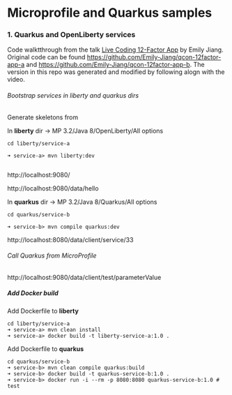 # Microprofile and Quarkus samples

### 1. Quarkus and OpenLiberty services

Code walktthrough from the talk [Live Coding 12-Factor App](https://www.youtube.com/watch?v=6dLVPFNLboo) by Emily Jiang. Original code can be found https://github.com/Emily-Jiang/qcon-12factor-app-a and https://github.com/Emily-Jiang/qcon-12factor-app-b. The version in this repo was generated and modified by following alogn with the video.

###### Bootstrap services in liberty and quarkus dirs

Generate skeletons from [](start.microprofile.io)

In **liberty** dir -> MP 3.2/Java 8/OpenLiberty/All options

```
cd liberty/service-a

➜ service-a> mvn liberty:dev


```

http://localhost:9080/

http://localhost:9080/data/hello

In **quarkus** dir -> MP 3.2/Java 8/Quarkus/All options

```
cd quarkus/service-b

➜ service-b> mvn compile quarkus:dev
```

http://localhost:8080/data/client/service/33

###### Call Quarkus from MicroProfile

http://localhost:9080/data/client/test/parameterValue

##### Add Docker build

Add Dockerfile to **liberty**

```
cd liberty/service-a
➜ service-a> mvn clean install
➜ service-a> docker build -t liberty-service-a:1.0 .
```

Add Dockerfile to **quarkus**

```
cd quarkus/service-b
➜ service-b> mvn clean compile quarkus:build
➜ service-b> docker build -t quarkus-service-b:1.0 .
➜ service-b> docker run -i --rm -p 8080:8080 quarkus-service-b:1.0 # test
```









